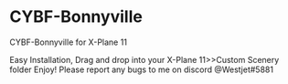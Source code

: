 # CYBF-Bonnyville
CYBF-Bonnyville for X-Plane 11

Easy Installation,
Drag and drop into your X-Plane 11>>Custom Scenery folder
Enjoy! Please report any bugs to me on discord @Westjet#5881
